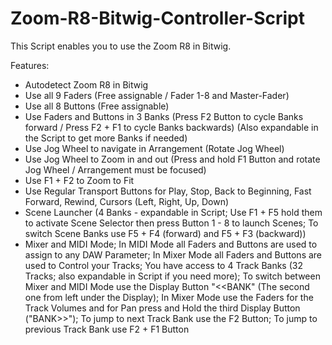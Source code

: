 # Zoom-R8-Bitwig-Controller-Script

This Script enables you to use the Zoom R8 in Bitwig.

Features:
- Autodetect Zoom R8 in Bitwig
- Use all 9 Faders (Free assignable / Fader 1-8 and Master-Fader)
- Use all 8 Buttons (Free assignable)
- Use Faders and Buttons in 3 Banks (Press F2 Button to cycle Banks forward / Press F2 + F1 to cycle Banks backwards) (Also expandable in the Script to get more Banks if needed)
- Use Jog Wheel to navigate in Arrangement (Rotate Jog Wheel)
- Use Jog Wheel to Zoom in and out (Press and hold F1 Button and rotate Jog Wheel / Arrangement must be focused)
- Use F1 + F2 to Zoom to Fit 
- Use Regular Transport Buttons for Play, Stop, Back to Beginning, Fast Forward, Rewind, Cursors (Left, Right, Up, Down)
- Scene Launcher (4 Banks - expandable in Script; Use F1 + F5 hold them to activate Scene Selector then press Button 1 - 8 to launch Scenes; To switch Scene Banks use F5 + F4 (forward) and F5 + F3 (backward))
- Mixer and MIDI Mode; In MIDI Mode all Faders and Buttons are used to assign to any DAW Parameter; In Mixer Mode all Faders and Buttons are used to Control your Tracks; You have access to 4 Track Banks (32 Tracks; also expandable in Script if you need more); To switch between Mixer and MIDI Mode use the Display Button "<<BANK" (The second one from left under the Display); In Mixer Mode use the Faders for the Track Volumes and for Pan press and Hold the third Display Button ("BANK>>"); To jump to next Track Bank use the F2 Button; To jump to previous Track Bank use F2 + F1 Button
